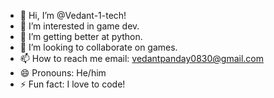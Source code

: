 - 👋 Hi, I’m @Vedant-1-tech!
- 👀 I’m interested in game dev.
- 🌱 I’m getting better at python.
- 💞️ I’m looking to collaborate on games.
- 📫 How to reach me email: vedantpanday0830@gmail.com
- 😄 Pronouns: He/him
- ⚡ Fun fact: I love to code!

<!---
Vedant-1-tech/Vedant-1-tech is a ✨ special ✨ repository because its `README.md` (this file) appears on your GitHub profile.
You can click the Preview link to take a look at your changes.
--->
